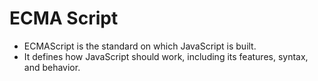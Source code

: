 # ECMA Script

- ECMAScript is the standard on which JavaScript is built.
- It defines how JavaScript should work, including its features, syntax, and behavior. 
